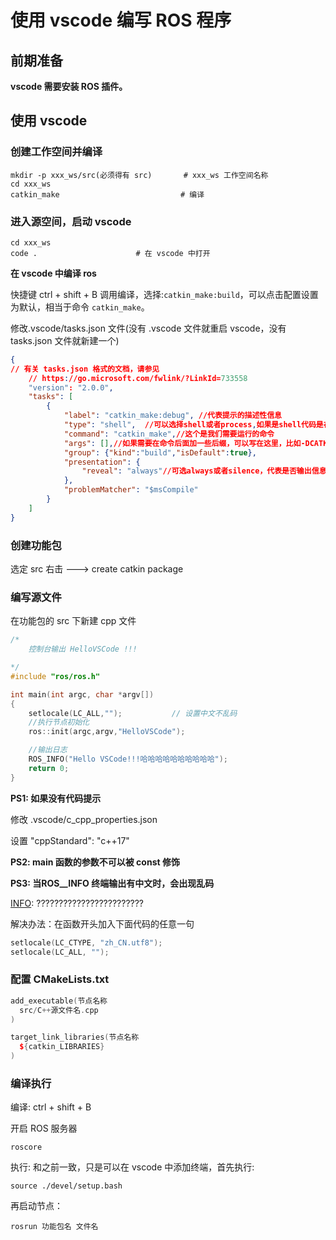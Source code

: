 # 使用 vscode 编写 ROS 程序

## 前期准备

**vscode 需要安装 ROS 插件。**

## 使用 vscode

### 创建工作空间并编译

```shell
mkdir -p xxx_ws/src(必须得有 src)		# xxx_ws 工作空间名称
cd xxx_ws
catkin_make							  # 编译
```

### 进入源空间，启动 vscode

```shell
cd xxx_ws
code .						# 在 vscode 中打开
```

**在 vscode 中编译 ros**

快捷键 ctrl + shift + B 调用编译，选择:`catkin_make:build`，可以点击配置设置为默认，相当于命令 `catkin_make`。

修改.vscode/tasks.json 文件(没有 .vscode 文件就重启 vscode，没有 tasks.json 文件就新建一个)

```json
{
// 有关 tasks.json 格式的文档，请参见
    // https://go.microsoft.com/fwlink/?LinkId=733558
    "version": "2.0.0",
    "tasks": [
        {
            "label": "catkin_make:debug", //代表提示的描述性信息
            "type": "shell",  //可以选择shell或者process,如果是shell代码是在shell里面运行一个命令，如果是process代表作为一个进程来运行
            "command": "catkin_make",//这个是我们需要运行的命令
            "args": [],//如果需要在命令后面加一些后缀，可以写在这里，比如-DCATKIN_WHITELIST_PACKAGES=“pac1;pac2”
            "group": {"kind":"build","isDefault":true},
            "presentation": {
                "reveal": "always"//可选always或者silence，代表是否输出信息
            },
            "problemMatcher": "$msCompile"
        }
    ]
}
```

### 创建功能包

选定 src 右击 ---> create catkin package

### 编写源文件

在功能包的 src 下新建 cpp 文件

```cpp
/*
    控制台输出 HelloVSCode !!!

*/
#include "ros/ros.h"

int main(int argc, char *argv[])
{
    setlocale(LC_ALL,"");			// 设置中文不乱码
    //执行节点初始化
    ros::init(argc,argv,"HelloVSCode");

    //输出日志
    ROS_INFO("Hello VSCode!!!哈哈哈哈哈哈哈哈哈哈");
    return 0;
}
```

**PS1: 如果没有代码提示**

修改 .vscode/c_cpp_properties.json

设置 "cppStandard": "c++17"

**PS2: main 函数的参数不可以被 const 修饰**

**PS3: 当ROS__INFO 终端输出有中文时，会出现乱码**

[INFO](http://www.autolabor.com.cn/book/ROSTutorials/chapter1/14-ros-ji-cheng-kai-fa-huan-jing-da-jian/142-an-zhuang-vscode.html#): ????????????????????????

解决办法：在函数开头加入下面代码的任意一句

```cpp
setlocale(LC_CTYPE, "zh_CN.utf8");
setlocale(LC_ALL, "");
```

### 配置 CMakeLists.txt

```cpp
add_executable(节点名称
  src/C++源文件名.cpp
)

target_link_libraries(节点名称
  ${catkin_LIBRARIES}
)
```

### 编译执行

编译: ctrl + shift + B

开启 ROS 服务器

```shell
roscore
```

执行: 和之前一致，只是可以在 vscode 中添加终端，首先执行:

```shell
source ./devel/setup.bash
```

再启动节点：

```shell
rosrun 功能包名 文件名
```

